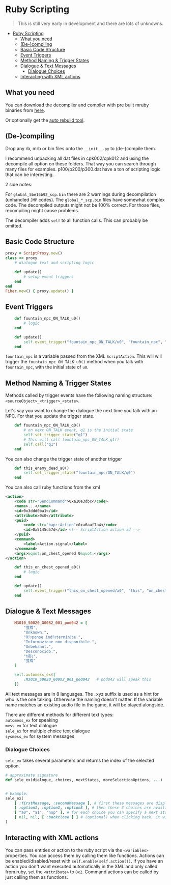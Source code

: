 # Ruby Scripting

> This is still very early in development and there are lots of unknowns.

- [Ruby Scripting](#ruby-scripting)
	- [What you need](#what-you-need)
	- [(De-)compiling](#de-compiling)
	- [Basic Code Structure](#basic-code-structure)
	- [Event Triggers](#event-triggers)
	- [Method Naming & Trigger States](#method-naming--trigger-states)
	- [Dialogue & Text Messages](#dialogue--text-messages)
		- [Dialogue Choices](#dialogue-choices)
	- [Interacting with XML actions](#interacting-with-xml-actions)


## What you need

You can download the decompiler and compiler with pre built mruby binaries from [here](https://github.com/ArthurHeitmann/MrubyDecompiler).

Or optionally get the [auto rebuild tool](https://github.com/ArthurHeitmann/NierAutoRebuild).

## (De-)compiling

Drop any rb, mrb or bin files onto the `__init__.py` to (de-)compile them.

I recommend unpacking all dat files in cpk002/cpk012 and using the decompile all option on these folders. That way you can search through many files for examples. p100/p200/p300.dat have a ton of scripting logic that can be interesting.

2 side notes:

For `global_5be16b92_scp.bin` there are 2 warnings during decompilation (unhandled `JMP` codes). The `global_*_scp.bin` files have somewhat complex code. The decompiled outputs might not be 100% correct. For those files, recompiling might cause problems. 

The decompiler adds `self` to all function calls. This can probably be omitted.

## Basic Code Structure

```ruby
proxy = ScriptProxy.new()
class << proxy
	# dialogue text and scripting logic

	def update()
		# setup event triggers
	end
end
Fiber.new() { proxy.update() }
```

## Event Triggers

```ruby
	def fountain_npc_ON_TALK_u0()
		# logic
	end

	def update()
		self.event_trigger("fountain_npc_ON_TALK/u0", "fountain_npc", "ON_TALK")
	end
```

`fountain_npc` is a variable passed from the XML `ScriptAction`. This will will trigger the `fountain_npc_ON_TALK_u0()` method when you talk with `fountain_npc`, with the initial state of `u0`.

## Method Naming & Trigger States

Methods called by trigger events have the following naming structure: `<sourceObject>_<trigger>_<state>`.

Let's say you want to change the dialogue the next time you talk with an NPC. For that you update the trigger state.

```ruby
	def fountain_npc_ON_TALK_q0()
		# on next ON_TALK event, q1 is the initial state
		self.set_trigger_state("q1")
		# This will call fountain_npc_ON_TALK_q1()
		self.call("q1")
	end
```

You can also change the trigger state of another trigger

```ruby
	def this_enemy_dead_a0()
		self.set_trigger_state("fountain_npc/ON_TALK/q0")
	end
```

You can also call ruby functions from the xml

```XML
<action>
	<code str="SendCommand">0xa10e3dbc</code>
	<name>...</name>
	<id>0x3ddd0ba1</id>
	<attribute>0x0</attribute>
	<puid>
		<code str="hap::Action">0xa6aaf7a4</code>
		<id>0x5145d57d</id> <!-- ScriptAction action id -->
	</puid>
	<command>
		<label>Action.signal</label>
	</command>
	<args>&quot;on_chest_opened 0&quot;</args>
</action>
```

```ruby
	def this_on_chest_opened_a0()
		# logic
	end

	def update()
		self.event_trigger("this_on_chest_opened/a0", "this", "on_chest_opened")
	end
```

## Dialogue & Text Messages

```ruby
	M3010_S0020_G0082_001_pod042 = [
		"荳肴",
		"Unknown.",
		"Rﾃｩponse indﾃｩterminﾃｩe.",
		"Informazione non disponibile.",
		"Unbekannt.",
		"Desconocido.",
		"ｶ壱ｪ",
		"荳肴"
	]

	self.automess_ex([
		:M3010_S0020_G0082_001_pod042	# pod042 will speak this
	])
```

All text messages are in 8 languages. The _xyz suffix is used as a hint for who is the one talking. Otherwise the naming doesn't matter. If the variable name matches an existing audio file in the game, it will be played alongside. 

There are different methods for different text types:  
`automess_ex` for speaking  
`mess_ex` for text dialogue  
`sele_ex` for multiple choice text dialogue  
`sysmess_ex` for system messages

### Dialogue Choices

`sele_ex` takes several parameters and returns the index of the selected option.

```ruby
# approximate signature
def sele_ex(dialogue, choices, nextStates, moreSelectionOptions, ...)


# Example:
sele_ex(
	[ :firstMessage, :secondMessage ], # first these messages are displayed
	[ :option1, :option2, :option3 ], # then these 3 choices are available after the last message
	[ "a0", "a1", "nop" ], # for each choice you can specify a next state, "nop" doesn't do anything (no operation)
	[ nil, nil, [ :backclose ] ] # (optional) when clicking back, it will select the 3rd option
)
```

## Interacting with XML actions

You can pass entities or action to the ruby script via the `<variables>` properties. You can access them by calling them like functions. Actions can be enabled/disabled/reset with `self.enable(self.action())`. If you have an action you don't want executed automatically in the XML and only called from ruby, set the `<attribute>` to `0x2`. Command actions can be called by just calling them as functions.
